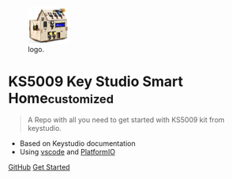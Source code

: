 <!-- _coverpage.md -->

<figure>
    <img src="images/Icon.png" alt="logo"  width="20%" height="20%">
    <figcaption>logo.</figcaption>
</figure>

# KS5009 Key Studio Smart Home<small>customized</small>

> A Repo with all you need to get started with KS5009 kit from keystudio.

- Based on Keystudio documentation
- Using [vscode](https://code.visualstudio.com/) and [PlatformIO](https://platformio.org/)

[GitHub](https://github.com/teanocrata/KS5009_Keyestudio_Smart_Home)
[Get Started](README.md)